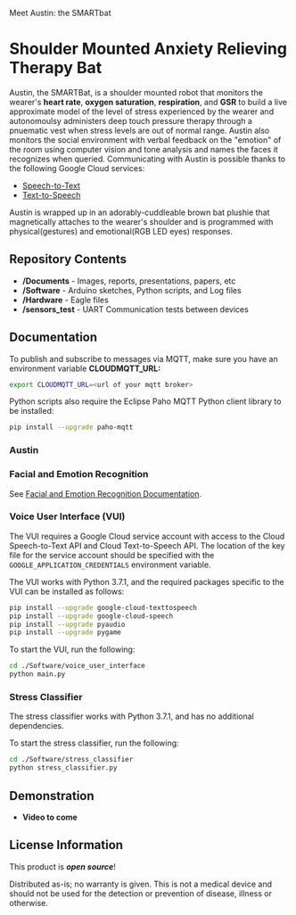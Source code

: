 Meet Austin: the SMARTbat

Shoulder Mounted Anxiety Relieving Therapy Bat
==================================================================

Austin, the SMARTBat, is a shoulder mounted robot that monitors the wearer's **heart rate**, **oxygen saturation**, **respiration**, and **GSR** to build a live approximate model of the level of stress experienced by the wearer and autonomoulsy administers deep touch pressure therapy through a pnuematic vest when stress levels are out of normal range. Austin also monitors the social environment with verbal feedback on the "emotion" of the room using computer vision and tone analysis and names the faces it recognizes when queried. Communicating with Austin is possible thanks to the following Google Cloud services:

- [Speech-to-Text](https://cloud.google.com/speech-to-text)
- [Text-to-Speech](https://cloud.google.com/text-to-speech)

Austin is wrapped up in an adorably-cuddleable brown bat plushie that magnetically attaches to the wearer's shoulder and is programmed with physical(gestures) and emotional(RGB LED eyes) responses.  

Repository Contents
-------------------

* **/Documents** - Images, reports, presentations, papers, etc
* **/Software** - Arduino sketches, Python scripts, and Log files 
* **/Hardware** - Eagle files
* **/sensors_test** - UART Communication tests between devices  

Documentation
-------------
To publish and subscribe to messages via MQTT, make sure you have an environment variable **CLOUDMQTT_URL:**
```bash
export CLOUDMQTT_URL=<url of your mqtt broker>
```
Python scripts also require the Eclipse Paho MQTT Python client library to be installed:
```bash
pip install --upgrade paho-mqtt
```

### Austin

### Facial and Emotion Recognition
See [Facial and Emotion Recognition Documentation](https://github.com/Sayter99/face_recognition_ultra_light/blob/master/README.md).

### Voice User Interface (VUI)

The VUI requires a Google Cloud service account with access to the Cloud Speech-to-Text API and Cloud Text-to-Speech API. The location of the key file for the service account should be specified with the `GOOGLE_APPLICATION_CREDENTIALS` environment variable.

The VUI works with Python 3.7.1, and the required packages specific to the VUI can be installed as follows:
```bash
pip install --upgrade google-cloud-texttospeech
pip install --upgrade google-cloud-speech
pip install --upgrade pyaudio
pip install --upgrade pygame
```

To start the VUI, run the following:
```bash
cd ./Software/voice_user_interface
python main.py
```

### Stress Classifier

The stress classifier works with Python 3.7.1, and has no additional dependencies.

To start the stress classifier, run the following:
```bash
cd ./Software/stress_classifier
python stress_classifier.py
```

Demonstration
-------------
* **Video to come**


License Information
-------------------

This product is _**open source**_! 

Distributed as-is; no warranty is given. This is not a medical device and should not be used for the detection or prevention of disease, illness or otherwise. 
